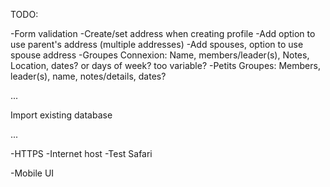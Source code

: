 TODO:

-Form validation
-Create/set address when creating profile
-Add option to use parent's address (multiple addresses)
-Add spouses, option to use spouse address
-Groupes Connexion: Name, members/leader(s), Notes, Location, dates? or days of week? too variable?
-Petits Groupes: Members, leader(s), name, notes/details, dates?

...

Import existing database

...

-HTTPS
-Internet host
-Test Safari

-Mobile UI

